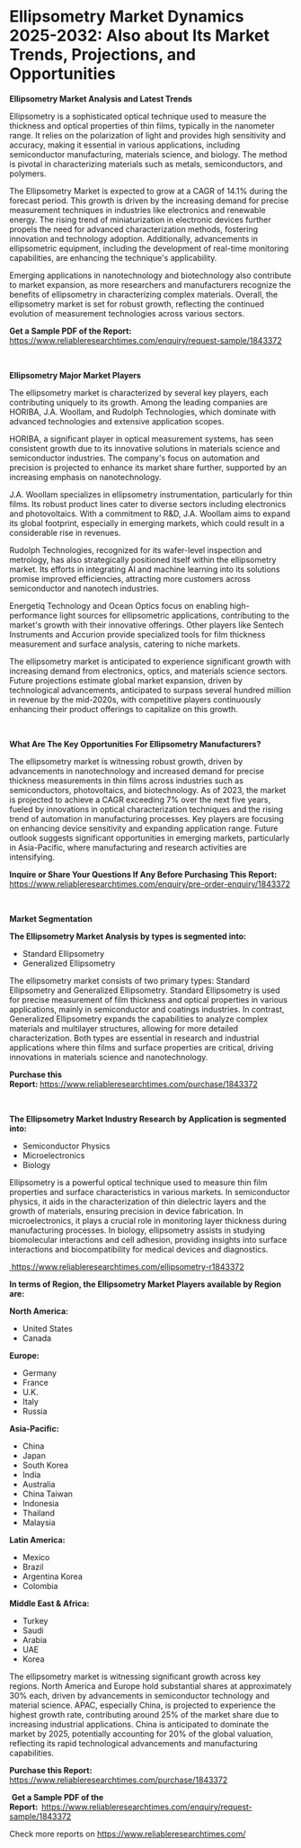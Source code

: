 <p><h1>Ellipsometry Market Dynamics 2025-2032: Also about Its Market Trends, Projections, and Opportunities</h1></p><p><strong>Ellipsometry Market Analysis and Latest Trends</strong></p>
<p><p>Ellipsometry is a sophisticated optical technique used to measure the thickness and optical properties of thin films, typically in the nanometer range. It relies on the polarization of light and provides high sensitivity and accuracy, making it essential in various applications, including semiconductor manufacturing, materials science, and biology. The method is pivotal in characterizing materials such as metals, semiconductors, and polymers.</p><p>The Ellipsometry Market is expected to grow at a CAGR of 14.1% during the forecast period. This growth is driven by the increasing demand for precise measurement techniques in industries like electronics and renewable energy. The rising trend of miniaturization in electronic devices further propels the need for advanced characterization methods, fostering innovation and technology adoption. Additionally, advancements in ellipsometric equipment, including the development of real-time monitoring capabilities, are enhancing the technique's applicability. </p><p>Emerging applications in nanotechnology and biotechnology also contribute to market expansion, as more researchers and manufacturers recognize the benefits of ellipsometry in characterizing complex materials. Overall, the ellipsometry market is set for robust growth, reflecting the continued evolution of measurement technologies across various sectors.</p></p>
<p><strong>Get a Sample PDF of the Report:&nbsp;</strong> <a href="https://www.reliableresearchtimes.com/enquiry/request-sample/1843372?utm_campaign=2267&utm_medium=2&utm_source=Github&utm_content=ia&utm_term=06042025&utm_id=ellipsometry">https://www.reliableresearchtimes.com/enquiry/request-sample/1843372</a></p>
<p>&nbsp;</p>
<p><strong>Ellipsometry Major Market Players</strong></p>
<p><p>The ellipsometry market is characterized by several key players, each contributing uniquely to its growth. Among the leading companies are HORIBA, J.A. Woollam, and Rudolph Technologies, which dominate with advanced technologies and extensive application scopes. </p><p>HORIBA, a significant player in optical measurement systems, has seen consistent growth due to its innovative solutions in materials science and semiconductor industries. The company's focus on automation and precision is projected to enhance its market share further, supported by an increasing emphasis on nanotechnology.</p><p>J.A. Woollam specializes in ellipsometry instrumentation, particularly for thin films. Its robust product lines cater to diverse sectors including electronics and photovoltaics. With a commitment to R&D, J.A. Woollam aims to expand its global footprint, especially in emerging markets, which could result in a considerable rise in revenues.</p><p>Rudolph Technologies, recognized for its wafer-level inspection and metrology, has also strategically positioned itself within the ellipsometry market. Its efforts in integrating AI and machine learning into its solutions promise improved efficiencies, attracting more customers across semiconductor and nanotech industries.</p><p>Energetiq Technology and Ocean Optics focus on enabling high-performance light sources for ellipsometric applications, contributing to the market's growth with their innovative offerings. Other players like Sentech Instruments and Accurion provide specialized tools for film thickness measurement and surface analysis, catering to niche markets.</p><p>The ellipsometry market is anticipated to experience significant growth with increasing demand from electronics, optics, and materials science sectors. Future projections estimate global market expansion, driven by technological advancements, anticipated to surpass several hundred million in revenue by the mid-2020s, with competitive players continuously enhancing their product offerings to capitalize on this growth.</p></p>
<p>&nbsp;</p>
<p><strong>What Are The Key Opportunities For Ellipsometry Manufacturers?</strong></p>
<p><p>The ellipsometry market is witnessing robust growth, driven by advancements in nanotechnology and increased demand for precise thickness measurements in thin films across industries such as semiconductors, photovoltaics, and biotechnology. As of 2023, the market is projected to achieve a CAGR exceeding 7% over the next five years, fueled by innovations in optical characterization techniques and the rising trend of automation in manufacturing processes. Key players are focusing on enhancing device sensitivity and expanding application range. Future outlook suggests significant opportunities in emerging markets, particularly in Asia-Pacific, where manufacturing and research activities are intensifying.</p></p>
<p><strong>Inquire or Share Your Questions If Any Before Purchasing This Report:</strong> <a href="https://www.reliableresearchtimes.com/enquiry/pre-order-enquiry/1843372?utm_campaign=2267&utm_medium=2&utm_source=Github&utm_content=ia&utm_term=06042025&utm_id=ellipsometry">https://www.reliableresearchtimes.com/enquiry/pre-order-enquiry/1843372</a></p>
<p>&nbsp;</p>
<p><strong>Market Segmentation</strong></p>
<p><strong>The Ellipsometry Market Analysis by types is segmented into:</strong></p>
<p><ul><li>Standard Ellipsometry</li><li>Generalized Ellipsometry</li></ul></p>
<p><p>The ellipsometry market consists of two primary types: Standard Ellipsometry and Generalized Ellipsometry. Standard Ellipsometry is used for precise measurement of film thickness and optical properties in various applications, mainly in semiconductor and coatings industries. In contrast, Generalized Ellipsometry expands the capabilities to analyze complex materials and multilayer structures, allowing for more detailed characterization. Both types are essential in research and industrial applications where thin films and surface properties are critical, driving innovations in materials science and nanotechnology.</p></p>
<p><strong>Purchase this Report:&nbsp;</strong><a href="https://www.reliableresearchtimes.com/purchase/1843372?utm_campaign=2267&utm_medium=2&utm_source=Github&utm_content=ia&utm_term=06042025&utm_id=ellipsometry">https://www.reliableresearchtimes.com/purchase/1843372</a></p>
<p>&nbsp;</p>
<p><strong>The Ellipsometry Market Industry Research by Application is segmented into:</strong></p>
<p><ul><li>Semiconductor Physics</li><li>Microelectronics</li><li>Biology</li></ul></p>
<p><p>Ellipsometry is a powerful optical technique used to measure thin film properties and surface characteristics in various markets. In semiconductor physics, it aids in the characterization of thin dielectric layers and the growth of materials, ensuring precision in device fabrication. In microelectronics, it plays a crucial role in monitoring layer thickness during manufacturing processes. In biology, ellipsometry assists in studying biomolecular interactions and cell adhesion, providing insights into surface interactions and biocompatibility for medical devices and diagnostics.</p></p>
<p><a href="https://www.reliableresearchtimes.com/ellipsometry-r1843372?utm_campaign=2267&utm_medium=2&utm_source=Github&utm_content=ia&utm_term=06042025&utm_id=ellipsometry">&nbsp;https://www.reliableresearchtimes.com/ellipsometry-r1843372</a></p>
<p><strong>In terms of Region, the Ellipsometry Market Players available by Region are:</strong></p>
<p>
    <p> <strong> North America: </strong>
        <ul>
            <li>United States</li>
            <li>Canada</li>
        </ul>
        </p> 
    <p> <strong> Europe: </strong>
        <ul>
            <li>Germany</li>
            <li>France</li>
            <li>U.K.</li>
            <li>Italy</li>
            <li>Russia</li>
        </ul>
        </p> 
    <p> <strong> Asia-Pacific: </strong>
        <ul>
            <li>China</li>
            <li>Japan</li>
            <li>South Korea</li>
            <li>India</li>
            <li>Australia</li>
            <li>China Taiwan</li>
            <li>Indonesia</li>
            <li>Thailand</li>
            <li>Malaysia</li>
        </ul>
        </p> 
    <p> <strong> Latin America: </strong>
        <ul>
            <li>Mexico</li>
            <li>Brazil</li>
            <li>Argentina Korea</li>
            <li>Colombia</li>
        </ul>
        </p> 
    <p> <strong> Middle East & Africa: </strong>
        <ul>
            <li>Turkey</li>
            <li>Saudi</li>
            <li>Arabia</li>
            <li>UAE</li>
            <li>Korea</li>
        </ul>
    </p>
    </p>
<p><p>The ellipsometry market is witnessing significant growth across key regions. North America and Europe hold substantial shares at approximately 30% each, driven by advancements in semiconductor technology and material science. APAC, especially China, is projected to experience the highest growth rate, contributing around 25% of the market share due to increasing industrial applications. China is anticipated to dominate the market by 2025, potentially accounting for 20% of the global valuation, reflecting its rapid technological advancements and manufacturing capabilities.</p></p>
<p><strong>Purchase this Report: </strong><a href="https://www.reliableresearchtimes.com/purchase/1843372?utm_campaign=2267&utm_medium=2&utm_source=Github&utm_content=ia&utm_term=06042025&utm_id=ellipsometry">https://www.reliableresearchtimes.com/purchase/1843372</a></p>
<p>&nbsp;<strong>Get a Sample PDF of the Report:&nbsp;&nbsp;</strong><a href="https://www.reliableresearchtimes.com/enquiry/request-sample/1843372?utm_campaign=2267&utm_medium=2&utm_source=Github&utm_content=ia&utm_term=06042025&utm_id=ellipsometry">https://www.reliableresearchtimes.com/enquiry/request-sample/1843372</a></p>
<p><strong></strong></p>
<p>Check more reports on <a href="https://www.reliableresearchtimes.com/?utm_campaign=2267&utm_medium=2&utm_source=Github&utm_content=ia&utm_term=06042025&utm_id=ellipsometry">https://www.reliableresearchtimes.com/</a></p>